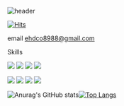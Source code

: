 ![header](https://capsule-render.vercel.app/api?type=waving&color=timeGradient&height=300&section=header&text=dongchae%20Baek&fontSize=90&animation=scaleIn)

[![Hits](https://hits.seeyoufarm.com/api/count/incr/badge.svg?url=https%3A%2F%2Fgithub.com%2Fdcbaek%2Fhit-counter&count_bg=%238300A8&title_bg=%23555555&icon=&icon_color=%23E7E7E7&title=hits&edge_flat=false)](https://hits.seeyoufarm.com)

email
ehdco8988@gmail.com

Skills

<img src="https://img.shields.io/badge/Kotlin-7F52FF?style=flat-square&logo=kotlin&logoColor=white"/> <img src="https://img.shields.io/badge/Android-3DDC84?style=flat-square&logo=Android&logoColor=white"/> <img src="https://img.shields.io/badge/Java-1E8CBE?style=flat-square&logo=java&logoColor=black"/> <img src="https://img.shields.io/badge/Intellj-000000?style=flat-square&logo=intellijidea&logoColor=white">

<img src="https://img.shields.io/badge/JavaScript-F7DF1E?style=flat-square&logo=javascript&logoColor=white"> <img src="https://img.shields.io/badge/Spring-6DB33F?style=flat-square&logo=spring&logoColor=white">
<img src="https://img.shields.io/badge/Firebase-FFCA28?style=flat-square&logo=firebase&logoColor=white"/> <img src="https://img.shields.io/badge/Git-F05032?style=flat-square&logo=git&logoColor=white">

![Anurag's GitHub stats](https://github-readme-stats.vercel.app/api?username=dcbaek&show_icons=true&theme=merko)[![Top Langs](https://github-readme-stats.vercel.app/api/top-langs/?username=dcbaek&langs_count=8)](https://github.com/anuraghazra/github-readme-stats)

<!--
**dcbaek/dcbaek** is a ✨ _special_ ✨ repository because its `README.md` (this file) appears on your GitHub profile.

Here are some ideas to get you started:

- 🔭 I’m currently working on ...
- 🌱 I’m currently learning ...
- 👯 I’m looking to collaborate on ...
- 🤔 I’m looking for help with ...
- 💬 Ask me about ...
- 📫 How to reach me: ...
- 😄 Pronouns: ...
- ⚡ Fun fact: ...
-->

